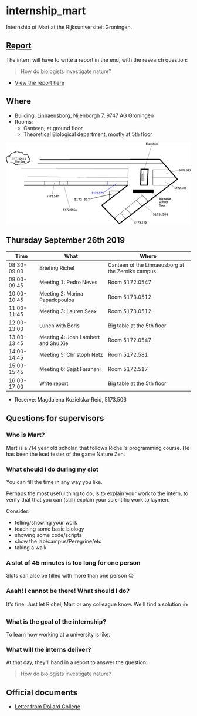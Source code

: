 # internship_mart

Internship of Mart at the Rijksuniversiteit Groningen.

## [Report](report.md)

The intern will have to write a report in the end, with the research question:

> How do biologists investigate nature?

 * [View the report here](report.md)

## Where

 * Building: [Linnaeusborg](https://www.rug.nl/staff/location/5172), Nijenborgh 7, 9747 AG Groningen
 * Rooms:
    * Canteen, at ground floor
    * Theoretical Biological department, mostly at 5th floor

![](lb.png)

## Thursday September 26th 2019

Time       |What                                |Where
-----------|------------------------------------|-------------------------------------------------
08:30-09:00|Briefing Richel                     |Canteen of the Linnaeusborg at the Zernike campus
09:00-09:45|Meeting 1: Pedro Neves              |Room 5172.0547
10:00-10:45|Meeting 2: Marina Papadopoulou      |Room 5173.0512
11:00-11:45|Meeting 3: Lauren Seex              |Room 5173.0512
12:00-13:00|Lunch with Boris                    |Big table at the 5th floor
13:00-13:45|Meeting 4: Josh Lambert and Shu Xie |Room 5172.0547  
14:00-14:45|Meeting 5: Christoph Netz           |Room 5172.581
15:00-15:45|Meeting 6: Sajat Farahani           |Room 5172.517
16:00-17:00|Write report                        |Big table at the 5th floor

 * Reserve: Magdalena Kozielska-Reid, 5173.506

## Questions for supervisors

### Who is Mart?

Mart is a ?14 year old scholar,
that follows Richel's programming course.
He has been the lead tester of the game Nature Zen.

### What should I do during my slot

You can fill the time in any way you like.

Perhaps the most useful thing to do,
is to explain your work to the intern,
to verify that that you can (still) explain your scientific work to laymen.

Consider:

 * telling/showing your work
 * teaching some basic biology
 * showing some code/scripts 
 * show the lab/campus/Peregrine/etc
 * taking a walk

### A slot of 45 minutes is too long for one person

Slots can also be filled with more than one person :wink:

### Aaah! I cannot be there! What should I do?

It's fine. Just let Richel, Mart or any colleague know. 
We'll find a solution :+1:

### What is the goal of the internship?

To learn how working at a university is like.

### What will the interns deliver?

At that day, they'll hand in a report to answer the question:

> How do biologists investigate nature?

## Official documents

 * [Letter from Dollard College](brief_stagebieders_2018.pdf)